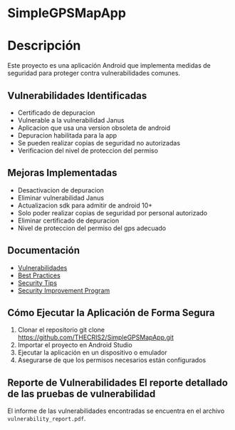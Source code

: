 # SimpleGPSMapApp #
# Descripción
Este proyecto es una aplicación Android que implementa medidas de seguridad para proteger
contra vulnerabilidades comunes.
## Vulnerabilidades Identificadas
- Certificado de depuracion
- Vulnerable a la vulnerabilidad Janus
- Aplicacion que usa una version obsoleta de android
- Depuracion habilitada para la app
- Se pueden realizar copias de seguridad no autorizadas
- Verificacion del nivel de proteccion del permiso
## Mejoras Implementadas
- Desactivacion de depuracion
- Eliminar vulnerabilidad Janus
- Actualizacion sdk para admitir de android 10+
- Solo poder realizar copias de seguridad por personal autorizado
- Eliminar certificado de depuracion
- Nivel de proteccion del permiso del gps adecuado
## Documentación
- [Vulnerabilidades](vulnerabilities.md)
- [Best Practices](best_practices.md)
- [Security Tips](security_tips.md)
- [Security Improvement Program](security_improvement_program.md)
## Cómo Ejecutar la Aplicación de Forma Segura
1. Clonar el repositorio git clone https://github.com/THECRIS2/SimpleGPSMapApp.git
2. Importar el proyecto en Android Studio
3. Ejecutar la aplicación en un dispositivo o emulador
4. Asegurarse de que los permisos necesarios están configurados
## Reporte de Vulnerabilidades El reporte detallado de las pruebas de vulnerabilidad
El informe de las vulnerabilidades encontradas se encuentra en el archivo `vulnerability_report.pdf`.
